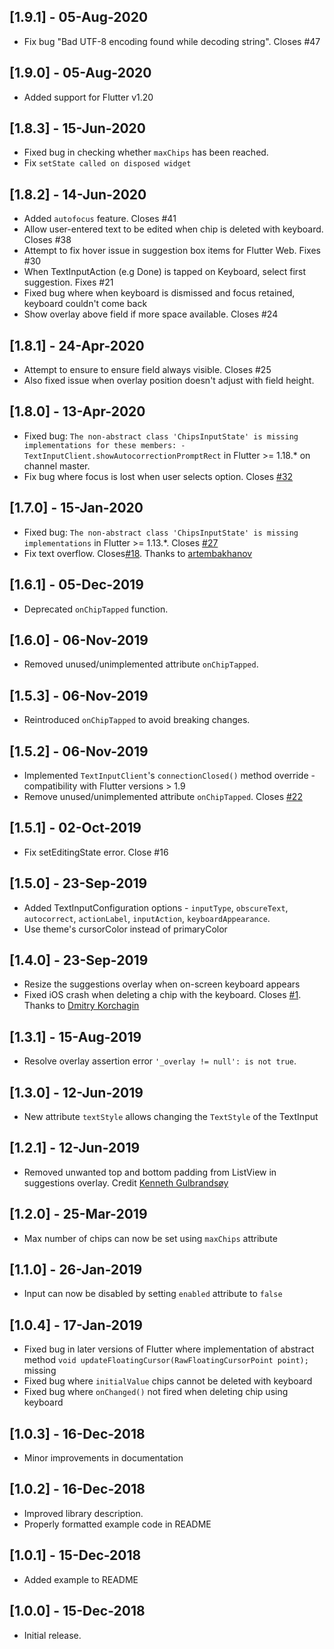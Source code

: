 ## [1.9.1] - 05-Aug-2020
* Fix bug "Bad UTF-8 encoding found while decoding string". Closes #47

## [1.9.0] - 05-Aug-2020
* Added support for Flutter v1.20

## [1.8.3] - 15-Jun-2020
* Fixed bug in checking whether `maxChips` has been reached.
* Fix `setState called on disposed widget`

## [1.8.2] - 14-Jun-2020
* Added `autofocus` feature. Closes #41
* Allow user-entered text to be edited when chip is deleted with keyboard. Closes #38
* Attempt to fix hover issue in suggestion box items for Flutter Web. Fixes #30
* When TextInputAction (e.g Done) is tapped on Keyboard, select first suggestion. Fixes #21
* Fixed bug where when keyboard is dismissed and focus retained, keyboard couldn't come back
* Show overlay above field if more space available. Closes #24

## [1.8.1] - 24-Apr-2020
* Attempt to ensure to ensure field always visible. Closes #25
* Also fixed issue when overlay position doesn't adjust with field height.

## [1.8.0] - 13-Apr-2020
* Fixed bug: `The non-abstract class 'ChipsInputState' is missing implementations for these members: - TextInputClient.showAutocorrectionPromptRect` in Flutter >= 1.18.* on channel master.
* Fix bug where focus is lost when user selects option. Closes [#32](https://github.com/danvick/flutter_chips_input/issues/32)
 
## [1.7.0] - 15-Jan-2020
* Fixed bug: `The non-abstract class 'ChipsInputState' is missing implementations` in Flutter >= 1.13.*. Closes [#27](https://github.com/danvick/flutter_chips_input/issues/27)
* Fix text overflow. Closes[#18](https://github.com/danvick/flutter_chips_input/issues/18). Thanks to [artembakhanov](https://github.com/artembakhanov)

## [1.6.1] - 05-Dec-2019
* Deprecated `onChipTapped` function.

## [1.6.0] - 06-Nov-2019
* Removed unused/unimplemented attribute `onChipTapped`.

## [1.5.3] - 06-Nov-2019
* Reintroduced `onChipTapped` to avoid breaking changes.

## [1.5.2] - 06-Nov-2019
* Implemented `TextInputClient`'s `connectionClosed()` method override - compatibility with Flutter versions > 1.9 
* Remove unused/unimplemented attribute `onChipTapped`. Closes [#22](https://github.com/danvick/flutter_chips_input/issues/22)

## [1.5.1] - 02-Oct-2019
* Fix setEditingState error. Close #16

## [1.5.0] - 23-Sep-2019
* Added TextInputConfiguration options - `inputType`, `obscureText`, `autocorrect`, `actionLabel`, `inputAction`, `keyboardAppearance`.
* Use theme's cursorColor instead of primaryColor

## [1.4.0] - 23-Sep-2019
* Resize the suggestions overlay when on-screen keyboard appears
* Fixed iOS crash when deleting a chip with the keyboard. Closes [#1](https://github.com/danvick/flutter_chips_input/issues/1). Thanks to [Dmitry Korchagin](https://github.com/dgsc-fav)

## [1.3.1] - 15-Aug-2019
* Resolve overlay assertion error `'_overlay != null': is not true`.

## [1.3.0] - 12-Jun-2019
* New attribute `textStyle` allows changing the `TextStyle` of the TextInput

## [1.2.1] - 12-Jun-2019
* Removed unwanted top and bottom padding from ListView in suggestions overlay. Credit [Kenneth Gulbrandsøy](https://github.com/kengu)

## [1.2.0] - 25-Mar-2019
* Max number of chips can now be set using `maxChips` attribute

## [1.1.0] - 26-Jan-2019
* Input can now be disabled by setting `enabled` attribute to `false`

## [1.0.4] - 17-Jan-2019
* Fixed bug in later versions of Flutter where implementation of abstract method `void updateFloatingCursor(RawFloatingCursorPoint point);` missing
* Fixed bug where `initialValue` chips cannot be deleted with keyboard
* Fixed bug where `onChanged()` not fired when deleting chip using keyboard

## [1.0.3] - 16-Dec-2018
* Minor improvements in documentation

## [1.0.2] - 16-Dec-2018
* Improved library description. 
* Properly formatted example code in README

## [1.0.1] - 15-Dec-2018
* Added example to README

## [1.0.0] - 15-Dec-2018
* Initial release.
